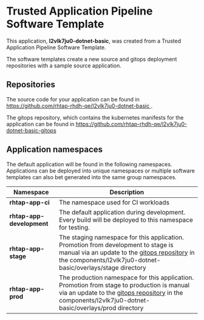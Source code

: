 # Trusted Application Pipeline Software Template

This application, **l2vlk7ju0-dotnet-basic**, was created from a Trusted Application Pipeline Software Template.

The software templates create a new source and gitops deployment repositories with a sample source application. 

## Repositories

The source code for your application can be found in [https://github.com/rhtap-rhdh-qe/l2vlk7ju0-dotnet-basic ](https://github.com/rhtap-rhdh-qe/l2vlk7ju0-dotnet-basic ).
 
The gitops repository, which contains the kubernetes manifests for the application can be found in 
[https://github.com/rhtap-rhdh-qe/l2vlk7ju0-dotnet-basic-gitops ](https://github.com/rhtap-rhdh-qe/l2vlk7ju0-dotnet-basic-gitops ) 

## Application namespaces 

The default application will be found in the following namespaces. Applications can be deployed into unique namespaces or multiple software templates can also bet generated into the same group namespaces.  

|  Namespace   |  Description   |  
| -------- | -------- |
| **rhtap-app-ci** | The namespace used for CI workloads |
| **rhtap-app-development** | The default application during development. Every build will be deployed to this namespace for testing. |
| **rhtap-app-stage** | The staging namespace for this application. Promotion from development to stage is manual via an update to the [gitops repository](https://github.com/rhtap-rhdh-qe/l2vlk7ju0-dotnet-basic-gitops ) in the components/l2vlk7ju0-dotnet-basic/overlays/stage directory |
| **rhtap-app-prod** | The production namespace for this application. Promotion from stage to production is manual via an update to the [gitops repository](https://github.com/rhtap-rhdh-qe/l2vlk7ju0-dotnet-basic-gitops ) in the components/l2vlk7ju0-dotnet-basic/overlays/prod directory |